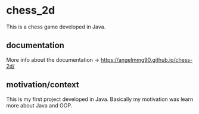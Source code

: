 # chess_2d

This is a chess game developed in Java.

## documentation

More info about the documentation -> https://angelmmg90.github.io/chess-2d/

## motivation/context

This is my first project developed in Java. Basically my motivation was learn more about Java and OOP.
